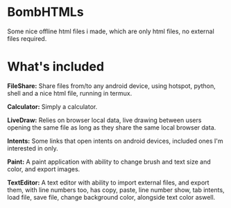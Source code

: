 # BombHTMLs
Some nice offline html files i made, which are only html files, no external files required.

# What's included
**FileShare:** Share files from/to any android device, using hotspot, python, shell and a nice html file, running in termux.

**Calculator:** Simply a calculator.

**LiveDraw:** Relies on browser local data, live drawing between users opening the same file as long as they share the same local browser data.

**Intents:** Some links that open intents on android devices, included ones I'm interested in only.

**Paint:** A paint application with ability to change brush and text size and color, and export images.

**TextEditor:** A text editor with ability to import external files, and export them, with line numbers too, has copy, paste, line number show, tab intents, load file, save file, change background color, alongside text color aswell.

